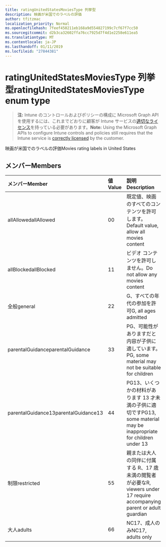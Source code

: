 ```yaml
---
title: ratingUnitedStatesMoviesType 列挙型
description: 映画が米国でのラベルの評価
author: tfitzmac
localization_priority: Normal
ms.openlocfilehash: 7feef450211eb168a9d554827199c7cf67f7cc50
ms.sourcegitcommit: d2b3ca32602ffa76cc7925d7f4d1e2258e611ea5
ms.translationtype: MT
ms.contentlocale: ja-JP
ms.lasthandoff: 01/11/2019
ms.locfileid: "27844381"
---
```

# <a name="ratingunitedstatesmoviestype-enum-type"></a><span data-ttu-id="8512a-103">ratingUnitedStatesMoviesType 列挙型</span><span class="sxs-lookup"><span data-stu-id="8512a-103">ratingUnitedStatesMoviesType enum type</span></span>

> <span data-ttu-id="8512a-104">**注:** Intune のコントロールおよびポリシーの構成に Microsoft Graph API を使用するには、これまでどおりに顧客が Intune サービスの[適切なライセンス](https://go.microsoft.com/fwlink/?linkid=839381)を持っている必要があります。</span><span class="sxs-lookup"><span data-stu-id="8512a-104">**Note:** Using the Microsoft Graph APIs to configure Intune controls and policies still requires that the Intune service is [correctly licensed](https://go.microsoft.com/fwlink/?linkid=839381) by the customer.</span></span>

<span data-ttu-id="8512a-105">映画が米国でのラベルの評価</span><span class="sxs-lookup"><span data-stu-id="8512a-105">Movies rating labels in United States</span></span>
## <a name="members"></a><span data-ttu-id="8512a-106">メンバー</span><span class="sxs-lookup"><span data-stu-id="8512a-106">Members</span></span>
|<span data-ttu-id="8512a-107">メンバー</span><span class="sxs-lookup"><span data-stu-id="8512a-107">Member</span></span>|<span data-ttu-id="8512a-108">値</span><span class="sxs-lookup"><span data-stu-id="8512a-108">Value</span></span>|<span data-ttu-id="8512a-109">説明</span><span class="sxs-lookup"><span data-stu-id="8512a-109">Description</span></span>|
|:---|:---|:---|
|<span data-ttu-id="8512a-110">allAllowed</span><span class="sxs-lookup"><span data-stu-id="8512a-110">allAllowed</span></span>|<span data-ttu-id="8512a-111">0</span><span class="sxs-lookup"><span data-stu-id="8512a-111">0</span></span>|<span data-ttu-id="8512a-112">既定値、映画のすべてのコンテンツを許可します。</span><span class="sxs-lookup"><span data-stu-id="8512a-112">Default value, allow all movies content</span></span>|
|<span data-ttu-id="8512a-113">allBlocked</span><span class="sxs-lookup"><span data-stu-id="8512a-113">allBlocked</span></span>|<span data-ttu-id="8512a-114">1</span><span class="sxs-lookup"><span data-stu-id="8512a-114">1</span></span>|<span data-ttu-id="8512a-115">ビデオ コンテンツを許可しません。</span><span class="sxs-lookup"><span data-stu-id="8512a-115">Do not allow any movies content</span></span>|
|<span data-ttu-id="8512a-116">全般</span><span class="sxs-lookup"><span data-stu-id="8512a-116">general</span></span>|<span data-ttu-id="8512a-117">2</span><span class="sxs-lookup"><span data-stu-id="8512a-117">2</span></span>|<span data-ttu-id="8512a-118">G、すべての年代の参加を許可</span><span class="sxs-lookup"><span data-stu-id="8512a-118">G, all ages admitted</span></span>|
|<span data-ttu-id="8512a-119">parentalGuidance</span><span class="sxs-lookup"><span data-stu-id="8512a-119">parentalGuidance</span></span>|<span data-ttu-id="8512a-120">3</span><span class="sxs-lookup"><span data-stu-id="8512a-120">3</span></span>|<span data-ttu-id="8512a-121">PG、可能性がありますだと内容が子供に適しています。</span><span class="sxs-lookup"><span data-stu-id="8512a-121">PG, some material may not be suitable for children</span></span>|
|<span data-ttu-id="8512a-122">parentalGuidance13</span><span class="sxs-lookup"><span data-stu-id="8512a-122">parentalGuidance13</span></span>|<span data-ttu-id="8512a-123">4</span><span class="sxs-lookup"><span data-stu-id="8512a-123">4</span></span>|<span data-ttu-id="8512a-124">PG13、いくつかの材料があります 13 才未満の子供に適切です</span><span class="sxs-lookup"><span data-stu-id="8512a-124">PG13, some material may be inappropriate for children under 13</span></span>|
|<span data-ttu-id="8512a-125">制限</span><span class="sxs-lookup"><span data-stu-id="8512a-125">restricted</span></span>|<span data-ttu-id="8512a-126">5</span><span class="sxs-lookup"><span data-stu-id="8512a-126">5</span></span>|<span data-ttu-id="8512a-127">親または大人の同伴に付属する R、17 歳未満の閲覧者が必要な</span><span class="sxs-lookup"><span data-stu-id="8512a-127">R, viewers under 17 require accompanying parent or adult guardian</span></span>|
|<span data-ttu-id="8512a-128">大人</span><span class="sxs-lookup"><span data-stu-id="8512a-128">adults</span></span>|<span data-ttu-id="8512a-129">6</span><span class="sxs-lookup"><span data-stu-id="8512a-129">6</span></span>|<span data-ttu-id="8512a-130">NC17、成人のみ</span><span class="sxs-lookup"><span data-stu-id="8512a-130">NC17, adults only</span></span>|



